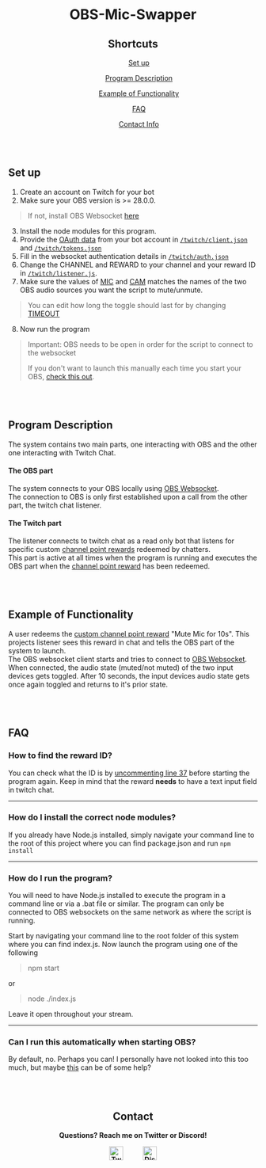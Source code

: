 <h1 align="center">OBS-Mic-Swapper</h1>

<h2 align="center">Shortcuts</h2>

<ul align="center">
   <a href="https://github.com/Caisesiume/OBS-Mic-Swapper#set-up">Set up</a>
 </ul>
 <ul align="center">
  <a href="https://github.com/Caisesiume/OBS-Mic-Swapper#program-description">Program Description</a>
 </ul>
 <ul align="center">
  <a href="https://github.com/Caisesiume/OBS-Mic-Swapper#example-of-functionality">
    Example of Functionality
  </a>
 </ul>
 <ul align="center">
  <a href="https://github.com/Caisesiume/OBS-Mic-Swapper#faq">
    FAQ
  </a>
 </ul>
 <ul align="center">
  <a href="https://github.com/Caisesiume/OBS-Mic-Swapper#contact">
    Contact Info
  </a>
 </ul>
<br>
<br>

## Set up

1. Create an account on Twitch for your bot
2. Make sure your OBS version is >= 28.0.0.  
> If not, install OBS Websocket [here](https://github.com/obsproject/obs-websocket/)
3. Install the node modules for this program.
4. Provide the <a href="https://dev.twitch.tv/docs/authentication/getting-tokens-oauth" target="_blank">OAuth data</a> from your bot account in <a href="https://github.com/Caisesiume/OBS-Mic-Swapper/blob/master/twitch/client.json" target="_blank">``/twitch/client.json``</a> and <a href="https://github.com/Caisesiume/OBS-Mic-Swapper/blob/master/twitch/tokens.json" target="_blank">``/twitch/tokens.json``</a>
5. Fill in the websocket authentication details in <a href="https://github.com/Caisesiume/OBS-Mic-Swapper/blob/master/obs/auth.json" target="_blank">``/twitch/auth.json``</a>
6. Change the CHANNEL and REWARD to your channel and your reward ID in [``/twitch/listener.js``](https://github.com/Caisesiume/OBS-Mic-Swapper/blob/master/twitch/listener.js#L4).
7. Make sure the values of <a href="https://github.com/Caisesiume/OBS-Mic-Swapper/blob/master/obs/obsclient.js#L9" target="_blank">MIC</a> and <a href="https://github.com/Caisesiume/OBS-Mic-Swapper/blob/master/obs/obsclient.js#L10" target="_blank">CAM</a> matches the names of the two OBS audio sources you want the script to mute/unmute.
> You can edit how long the toggle should last for by changing <a href="https://github.com/Caisesiume/OBS-Mic-Swapper/blob/master/obs/obsclient.js#L11" target="_blank">TIMEOUT</a>
8. Now run the program
> Important: OBS needs to be open in order for the script to connect to the websocket
> 
> If you don't want to launch this manually each time you start your OBS, <a href="https://stackoverflow.com/questions/20445599/auto-start-node-js-server-on-boot" target="_blank">check this out</a>.

<br>
<br>

## Program Description

The system contains two main parts, one interacting with OBS and the other one interacting with Twitch Chat.

#### The OBS part 

The system connects to your OBS locally using <a href="https://github.com/obsproject/obs-websocket/" target="_blank">OBS Websocket</a>. <br>
The connection to OBS is only first established upon a call from the other part, the twitch chat listener.

#### The Twitch part

The listener connects to twitch chat as a read only bot that listens for specific custom [channel point rewards](https://help.twitch.tv/s/article/channel-points-guide) redeemed by chatters. <br>
This part is active at all times when the program is running and executes the OBS part when the [channel point reward](https://help.twitch.tv/s/article/channel-points-guide) has been redeemed.

<br>
<br>

## Example of Functionality

A user redeems the [custom channel point reward](https://help.twitch.tv/s/article/channel-points-guide?language=en_US#managing) "Mute Mic for 10s".
This projects listener sees this reward in chat and tells the OBS part of the system to launch. 
<br> The OBS websocket client starts and tries to connect to <a href="https://github.com/obsproject/obs-websocket/" target="_blank">OBS Websocket</a>.
When connected, the audio state (muted/not muted) of the two input devices gets toggled. After 10 seconds, the input devices audio state gets once again toggled and returns to it's prior state.

<br>
<br>

## FAQ

### How to find the reward ID? 

You can check what the ID is by <a href="https://github.com/Caisesiume/OBS-Mic-Swapper/blob/master/twitch/listener.js#L37"> uncommenting line 37</a> before starting the program again. Keep in mind that the reward **needs** to have a text input field in twitch chat.

<hr>

### How do I install the correct node modules? 

If you already have Node.js installed, simply navigate your command line to the root of this project where you can find package.json and run `npm install`

<hr>

### How do I run the program?

You will need to have Node.js installed to execute the program in a command line or via a .bat file or similar. The program can only be connected to OBS websockets on the same network as where the script is running.

Start by navigating your command line to the root folder of this system where you can find index.js. Now launch the program using one of the following 
> npm start

or 

> node ./index.js

Leave it open throughout your stream.

<hr>

### Can I run this automatically when starting OBS? 

By default, no. Perhaps you can! I personally have not looked into this too much, but maybe <a href="https://stackoverflow.com/questions/20445599/auto-start-node-js-server-on-boot" target="_blank">this</a> can be of some help?

<br>
<br>

<h2 align="center"><strong>Contact<strong></h2>
<p align="center">
Questions? Reach me on Twitter or Discord! 

<p align="center"><a href="https://twitter.com/caisesiume" target="_blank"><img src="https://upload.wikimedia.org/wikipedia/sco/thumb/9/9f/Twitter_bird_logo_2012.svg/1200px-Twitter_bird_logo_2012.svg.png" alt="Twitter Logo" width="28"/></a>
  &nbsp;&nbsp;&nbsp;&nbsp;&nbsp;&nbsp;&nbsp;&nbsp;&nbsp;&nbsp;
<a href="https://discordapp.com/users/277883519017943042" target="_blank"><img src="https://discord.com/assets/3437c10597c1526c3dbd98c737c2bcae.svg" alt="Discord Logo" width="28"/></a></p>
